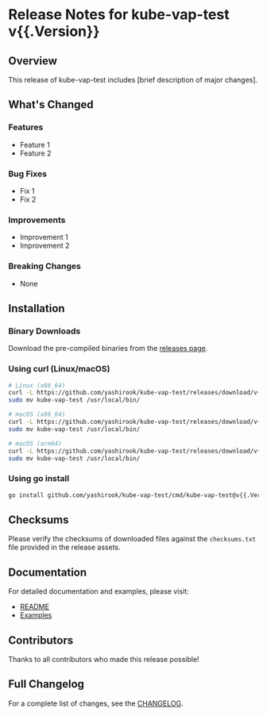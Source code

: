 # Release Notes for kube-vap-test v{{.Version}}

## Overview
This release of kube-vap-test includes [brief description of major changes].

## What's Changed

### Features
<!-- List new features added in this release -->
- Feature 1
- Feature 2

### Bug Fixes
<!-- List bug fixes included in this release -->
- Fix 1
- Fix 2

### Improvements
<!-- List improvements and enhancements -->
- Improvement 1
- Improvement 2

### Breaking Changes
<!-- List any breaking changes that require user action -->
- None

## Installation

### Binary Downloads
Download the pre-compiled binaries from the [releases page](https://github.com/yashirook/kube-vap-test/releases/tag/v{{.Version}}).

### Using curl (Linux/macOS)
```bash
# Linux (x86_64)
curl -L https://github.com/yashirook/kube-vap-test/releases/download/v{{.Version}}/kube-vap-test_{{.Version}}_Linux_x86_64.tar.gz | tar xz
sudo mv kube-vap-test /usr/local/bin/

# macOS (x86_64)
curl -L https://github.com/yashirook/kube-vap-test/releases/download/v{{.Version}}/kube-vap-test_{{.Version}}_Darwin_x86_64.tar.gz | tar xz
sudo mv kube-vap-test /usr/local/bin/

# macOS (arm64)
curl -L https://github.com/yashirook/kube-vap-test/releases/download/v{{.Version}}/kube-vap-test_{{.Version}}_Darwin_arm64.tar.gz | tar xz
sudo mv kube-vap-test /usr/local/bin/
```

### Using go install
```bash
go install github.com/yashirook/kube-vap-test/cmd/kube-vap-test@v{{.Version}}
```

## Checksums
Please verify the checksums of downloaded files against the `checksums.txt` file provided in the release assets.

## Documentation
For detailed documentation and examples, please visit:
- [README](https://github.com/yashirook/kube-vap-test/blob/v{{.Version}}/README.md)
- [Examples](https://github.com/yashirook/kube-vap-test/tree/v{{.Version}}/examples)

## Contributors
Thanks to all contributors who made this release possible!

## Full Changelog
For a complete list of changes, see the [CHANGELOG](https://github.com/yashirook/kube-vap-test/blob/v{{.Version}}/CHANGELOG.md).